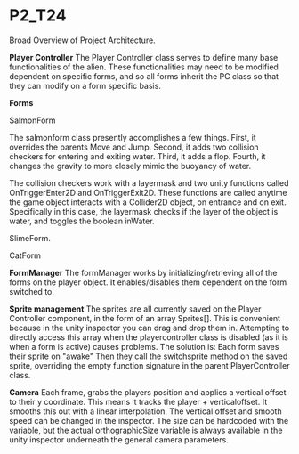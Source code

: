 # P2_T24


Broad Overview of Project Architecture.

**Player Controller**
The Player Controller class serves to define many base functionalities of the alien. 
These functionalities may need to be modified dependent on specific forms, and so all forms
inherit the PC class so that they can modify on a form specific basis. 


**Forms**

SalmonForm 

The salmonform class presently accomplishes a few things. 
First, it overrides the parents Move and Jump.
Second, it adds two collision checkers for entering and exiting water.
Third, it adds a flop.
Fourth, it changes the gravity to more closely mimic the buoyancy of water.


The collision checkers work with a layermask and two unity functions called
OnTriggerEnter2D and OnTriggerExit2D. 
These functions are called anytime the game object interacts with a Collider2D object, on entrance and on exit.
Specifically in this case, the layermask checks if the layer of the object is water, and toggles the boolean
inWater.


SlimeForm.

CatForm

**FormManager**
The formManager works by initializing/retrieving all of the forms on the player object. It enables/disables them dependent on the form switched to.


**Sprite management**
The sprites are all currently saved on the Player Controller component, in the form of an array Sprites[].
This is convenient because in the unity inspector you can drag and drop them in.
Attempting to directly access this array when the playercontroller class is disabled (as it is when a form is active) causes problems. The solution is:
Each form saves their sprite on "awake" 
Then they call the switchsprite method on the saved sprite, overriding the empty function signature in the parent PlayerController class.

**Camera**
Each frame, grabs the players position and applies a vertical offset to their y coordinate. This means it tracks the player + verticaloffset. 
It smooths this out with a linear interpolation. 
The vertical offset and smooth speed can be changed in the inspector. 
The size can be hardcoded with the variable, but the actual orthographicSize variable is always available in the unity inspector underneath the general camera parameters.






